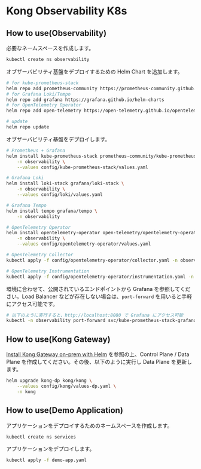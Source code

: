 # Kong Observability K8s

## How to use(Observability)

必要なネームスペースを作成します。

```sh
kubectl create ns observability
```

オブザーバビリティ基盤をデプロイするための Helm Chart を追加します。

```sh
# for kube-prometheus-stack
helm repo add prometheus-community https://prometheus-community.github.io/helm-charts
# for Grafana Loki/Tempo
helm repo add grafana https://grafana.github.io/helm-charts
# for OpenTelemetry Operator
helm repo add open-telemetry https://open-telemetry.github.io/opentelemetry-helm-charts

# update
helm repo update
```

オブザーバビリティ基盤をデプロイします。

```sh
# Prometheus + Grafana
helm install kube-prometheus-stack prometheus-community/kube-prometheus-stack \
    -n observability \
    --values config/kube-prometheus-stack/values.yaml

# Grafana Loki
helm install loki-stack grafana/loki-stack \
    -n observability \
    --values config/loki/values.yaml

# Grafana Tempo
helm install tempo grafana/tempo \
    -n observability

# OpenTelemetry Operator
helm install opentelemetry-operator open-telemetry/opentelemetry-operator \
    -n observability \
    --values config/opentelemetry-operator/values.yaml

# OpenTelemetry Collector
kubectl apply -f config/opentelemetry-operator/collector.yaml -n observability

# OpenTelemetry Instrumentation
kubectl apply -f config/opentelemetry-operator/instrumentation.yaml -n observability
```

環境に合わせて、公開されているエンドポイントから Grafana を参照してください。Load Balancer などが存在しない場合は、`port-forward` を用いると手軽にアクセス可能です。

```sh
# 以下のように実行すると、http://localhost:8080 で Grafana にアクセス可能
kubectl -n observability port-forward svc/kube-prometheus-stack-grafana 8080:80
```

## How to use(Kong Gateway)

[Install Kong Gateway on-prem with Helm](https://developer.konghq.com/gateway/install/kubernetes/on-prem/) を参照の上、Control Plane / Data Plane を作成してください。その後、以下のように実行し Data Plane を更新します。

```sh
helm upgrade kong-dp kong/kong \
    --values config/kong/values-dp.yaml \
    -n kong
```

## How to use(Demo Application)

アプリケーションをデプロイするためのネームスペースを作成します。

```sh
kubectl create ns services
```

アプリケーションをデプロイします。

```sh
kubectl apply -f demo-app.yaml
```
